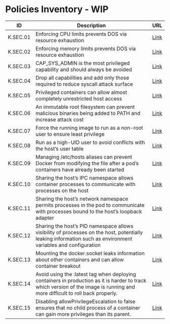 # Policies Inventory - WIP

| ID | Description | URL |
|:--:| ----------- |:---:|
| K.SEC.01 | Enforcing CPU limits prevents DOS via resource exhaustion |[Link](https://kubesec.io/basics/containers-resources-limits-cpu/)|
|  K.SEC.02 | Enforcing memory limits prevents DOS via resource exhaustion | [Link](https://kubesec.io/basics/containers-resources-limits-memory) |
| K.SEC.03 | CAP_SYS_ADMIN is the most privileged capability and should always be avoided | [Link](https://kubesec.io/basics/containers-securitycontext-capabilities-add-index-sys-admin/) |
| K.SEC.04 | Drop all capabilities and add only those required to reduce syscall attack surface | [Link](https://kubesec.io/basics/containers-securitycontext-capabilities-drop-index-all/) |
| K.SEC.05 | Privileged containers can allow almost completely unrestricted host access | [Link](https://kubesec.io/basics/containers-securitycontext-privileged-true/) |
| K.SEC.06 | An immutable root filesystem can prevent malicious binaries being added to PATH and increase attack cost | [Link](https://kubesec.io/basics/containers-securitycontext-readonlyrootfilesystem-true/) |
| K.SEC.07 | Force the running image to run as a non-root user to ensure least privilege | [Link](https://kubesec.io/basics/containers-securitycontext-runasnonroot-true/) |
| K.SEC.08 | Run as a high-UID user to avoid conflicts with the host’s user table | [Link](https://kubesec.io/basics/containers-securitycontext-runasuser/) |
| K.SEC.09 | Managing /etc/hosts aliases can prevent Docker from modifying the file after a pod’s containers have already been started | [Link](https://kubesec.io/basics/spec-hostaliases/) |
| K.SEC.10 | Sharing the host’s IPC namespace allows container processes to communicate with processes on the host | [Link](https://kubesec.io/basics/spec-hostipc/) |
| K.SEC.11 | Sharing the host’s network namespace permits processes in the pod to communicate with processes bound to the host’s loopback adapter | [Link](https://kubesec.io/basics/spec-hostnetwork/) |
| K.SEC.12 | Sharing the host’s PID namespace allows visibility of processes on the host, potentially leaking information such as environment variables and configuration | [Link](https://kubesec.io/basics/spec-hostpid/) |
| K.SEC.13 | Mounting the docker.socket leaks information about other containers and can allow container breakout | [Link](https://kubesec.io/basics/spec-volumes-hostpath-path-var-run-docker-sock/) |
| K.SEC.14 | Avoid using the :latest tag when deploying containers in production as it is harder to track which version of the image is running and more difficult to roll back properly. | [Link](https://kubernetes.io/docs/concepts/configuration/overview/#container-images) |
| K.SEC.15 | Disabling allowPrivilegeEscalation to false ensures that no child process of a container can gain more privileges than its parent. | [Link](https://kubernetes.io/docs/concepts/policy/pod-security-policy/#privilege-escalation) |

